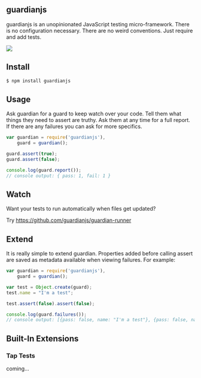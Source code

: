 ## guardianjs

guardianjs is an unopinionated JavaScript testing micro-framework.  There is no configuration necessary.  There are no weird conventions.  Just require and add tests.

![](http://cdn.meme.am/instances/54336539.jpg)

## Install

```bash
$ npm install guardianjs
```

## Usage

Ask guardian for a guard to keep watch over your code.  Tell them what things they need to assert are truthy.  Ask them at any time for a full report.  If there are any failures you can ask for more specifics.

```js
var guardian = require('guardianjs'),
    guard = guardian();

guard.assert(true);
guard.assert(false);

console.log(guard.report()); 
// console output: { pass: 1, fail: 1 }
```

## Watch

Want your tests to run automatically when files get updated?

Try https://github.com/guardianjs/guardian-runner

## Extend

It is really simple to extend guardian.  Properties added before calling assert are saved as metadata available when viewing failures.  For example: 

```js
var guardian = require('guardianjs'),
    guard = guardian();

var test = Object.create(guard);
test.name = "I'm a test";

test.assert(false).assert(false);

console.log(guard.failures()); 
// console output: [{pass: false, name: "I'm a test"}, {pass: false, name: "I'm a test"}]
```
## Built-In Extensions

### Tap Tests

coming...
